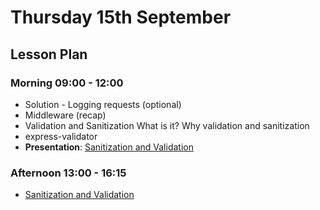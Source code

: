 # Thursday 15th September

## Lesson Plan

### Morning 09:00 - 12:00

+ Solution - Logging requests (optional)
+ Middleware (recap)
+ Validation and Sanitization
  What is it?
  Why validation and sanitization
+ express-validator
+ **Presentation**: [Sanitization and Validation](https://docs.google.com/presentation/d/1UI0E2XBfOyIQzqACBDe4kZEu005M26mteiXC3BojzFQ/edit?usp=sharing)

### Afternoon 13:00 - 16:15

+ [Sanitization and Validation](https://github.com/DigitalCareerInstitute/BE-Server-Middleware)
